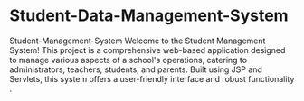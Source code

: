 # Student-Data-Management-System
Student-Management-System Welcome to the Student Management System! This project is a comprehensive web-based application designed to manage various aspects of a school's operations, catering to administrators, teachers, students, and parents. Built using JSP and Servlets, this system offers a user-friendly interface and robust functionality .

